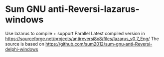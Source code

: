 Sum GNU anti-Reversi-lazarus-windows
====================================

Use lazarus to compile + support Parallel
Latest compiled version in https://sourceforge.net/projects/antireversi8x8/files/lazarus_v0.7_Eng/
The source is based on https://github.com/sum2012/sum-gnu-anti-Reversi-delphi-windows
